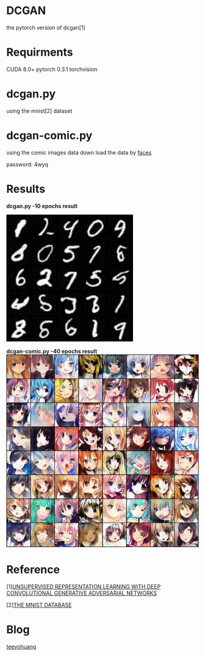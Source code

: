 # DCGAN
the pytorch version of dcgan[1]

# Requirments 
CUDA 8.0+ 
pytorch 0.3.1 
torchvision 

# dcgan.py 
using the mnist[2] dataset 

# dcgan-comic.py 
using the comic images data 
down load the data by [faces](https://pan.baidu.com/s/1n-cB-uJvDXMBjvtwb9iRiA)  

password: 4wyq

# Results 

**dcgan.py  -10 epochs result** 

![image](https://github.com/TeeyoHuang/DCGAN/blob/master/img/10-0.jpg) 
 
 
**dcgan-comic.py -40 epochs result**
![image](https://github.com/TeeyoHuang/DCGAN/blob/master/img/40-32600-0.jpg) 

# Reference 
[1][UNSUPERVISED REPRESENTATION LEARNING WITH DEEP CONVOLUTIONAL GENERATIVE ADVERSARIAL NETWORKS](http://cn.arxiv.org/pdf/1511.06434) 

[2][THE MNIST DATABASE](http://yann.lecun.com/exdb/mnist/) 

# Blog 
[teeyohuang](https://blog.csdn.net/Teeyohuang/article/details/82491439)
